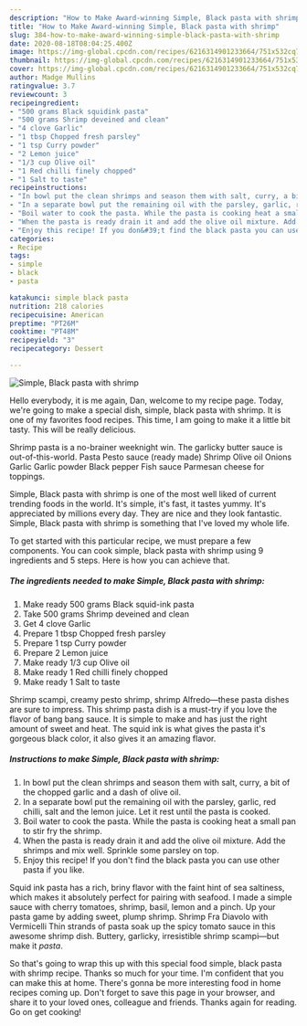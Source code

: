 ```yaml
---
description: "How to Make Award-winning Simple, Black pasta with shrimp"
title: "How to Make Award-winning Simple, Black pasta with shrimp"
slug: 384-how-to-make-award-winning-simple-black-pasta-with-shrimp
date: 2020-08-18T08:04:25.400Z
image: https://img-global.cpcdn.com/recipes/6216314901233664/751x532cq70/simple-black-pasta-with-shrimp-recipe-main-photo.jpg
thumbnail: https://img-global.cpcdn.com/recipes/6216314901233664/751x532cq70/simple-black-pasta-with-shrimp-recipe-main-photo.jpg
cover: https://img-global.cpcdn.com/recipes/6216314901233664/751x532cq70/simple-black-pasta-with-shrimp-recipe-main-photo.jpg
author: Madge Mullins
ratingvalue: 3.7
reviewcount: 3
recipeingredient:
- "500 grams Black squidink pasta"
- "500 grams Shrimp deveined and clean"
- "4 clove Garlic"
- "1 tbsp Chopped fresh parsley"
- "1 tsp Curry powder"
- "2 Lemon juice"
- "1/3 cup Olive oil"
- "1 Red chilli finely chopped"
- "1 Salt to taste"
recipeinstructions:
- "In bowl put the clean shrimps and season them with salt, curry, a bit of the chopped garlic and a dash of olive oil."
- "In a separate bowl put the remaining oil with the parsley, garlic, red chilli, salt and the lemon juice. Let it rest until the pasta is cooked."
- "Boil water to cook the pasta. While the pasta is cooking heat a small pan to stir fry the shrimp."
- "When the pasta is ready drain it and add the olive oil mixture. Add the shrimps and mix well. Sprinkle some parsley on top."
- "Enjoy this recipe! If you don&#39;t find the black pasta you can use other pasta if you like."
categories:
- Recipe
tags:
- simple
- black
- pasta

katakunci: simple black pasta 
nutrition: 218 calories
recipecuisine: American
preptime: "PT26M"
cooktime: "PT48M"
recipeyield: "3"
recipecategory: Dessert

---
```



![Simple, Black pasta with shrimp](https://img-global.cpcdn.com/recipes/6216314901233664/751x532cq70/simple-black-pasta-with-shrimp-recipe-main-photo.jpg)

Hello everybody, it is me again, Dan, welcome to my recipe page. Today, we're going to make a special dish, simple, black pasta with shrimp. It is one of my favorites food recipes. This time, I am going to make it a little bit tasty. This will be really delicious.

Shrimp pasta is a no-brainer weeknight win. The garlicky butter sauce is out-of-this-world. Pasta Pesto sauce (ready made) Shrimp Olive oil Onions Garlic Garlic powder Black pepper Fish sauce Parmesan cheese for toppings.

Simple, Black pasta with shrimp is one of the most well liked of current trending foods in the world. It's simple, it's fast, it tastes yummy. It's appreciated by millions every day. They are nice and they look fantastic. Simple, Black pasta with shrimp is something that I've loved my whole life.


To get started with this particular recipe, we must prepare a few components. You can cook simple, black pasta with shrimp using 9 ingredients and 5 steps. Here is how you can achieve that.

<!--inarticleads1-->

##### The ingredients needed to make Simple, Black pasta with shrimp:

1. Make ready 500 grams Black squid-ink pasta
1. Take 500 grams Shrimp deveined and clean
1. Get 4 clove Garlic
1. Prepare 1 tbsp Chopped fresh parsley
1. Prepare 1 tsp Curry powder
1. Prepare 2 Lemon juice
1. Make ready 1/3 cup Olive oil
1. Make ready 1 Red chilli finely chopped
1. Make ready 1 Salt to taste


Shrimp scampi, creamy pesto shrimp, shrimp Alfredo—these pasta dishes are sure to impress. This shrimp pasta dish is a must-try if you love the flavor of bang bang sauce. It is simple to make and has just the right amount of sweet and heat. The squid ink is what gives the pasta it&#39;s gorgeous black color, it also gives it an amazing flavor. 

<!--inarticleads2-->

##### Instructions to make Simple, Black pasta with shrimp:

1. In bowl put the clean shrimps and season them with salt, curry, a bit of the chopped garlic and a dash of olive oil.
1. In a separate bowl put the remaining oil with the parsley, garlic, red chilli, salt and the lemon juice. Let it rest until the pasta is cooked.
1. Boil water to cook the pasta. While the pasta is cooking heat a small pan to stir fry the shrimp.
1. When the pasta is ready drain it and add the olive oil mixture. Add the shrimps and mix well. Sprinkle some parsley on top.
1. Enjoy this recipe! If you don&#39;t find the black pasta you can use other pasta if you like.


Squid ink pasta has a rich, briny flavor with the faint hint of sea saltiness, which makes it absolutely perfect for pairing with seafood. I made a simple sauce with cherry tomatoes, shrimp, basil, lemon and a pinch. Up your pasta game by adding sweet, plump shrimp. Shrimp Fra Diavolo with Vermicelli Thin strands of pasta soak up the spicy tomato sauce in this awesome shrimp dish. Buttery, garlicky, irresistible shrimp scampi—but make it *pasta*. 

So that's going to wrap this up with this special food simple, black pasta with shrimp recipe. Thanks so much for your time. I'm confident that you can make this at home. There's gonna be more interesting food in home recipes coming up. Don't forget to save this page in your browser, and share it to your loved ones, colleague and friends. Thanks again for reading. Go on get cooking!
